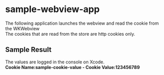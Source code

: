 # sample-webview-app
The following application launches the webview and read the cookie from the WKWebview
<br> The cookies that are read from the store are http cookies only.
## Sample Result
The values are logged in the console on Xcode.
<b><br/> Cookie Name:sample-cookie-value - Cookie Value:123456789
